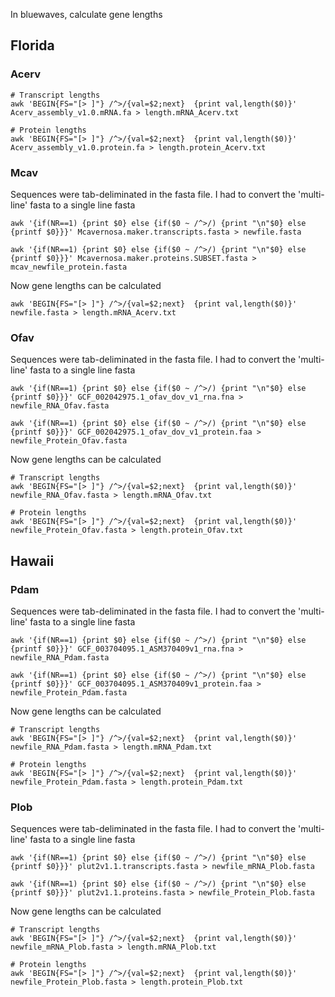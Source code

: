 In bluewaves, calculate gene lengths 

## Florida

### Acerv 

```
# Transcript lengths
awk 'BEGIN{FS="[> ]"} /^>/{val=$2;next}  {print val,length($0)}' Acerv_assembly_v1.0.mRNA.fa > length.mRNA_Acerv.txt

# Protein lengths 
awk 'BEGIN{FS="[> ]"} /^>/{val=$2;next}  {print val,length($0)}' Acerv_assembly_v1.0.protein.fa > length.protein_Acerv.txt

```

### Mcav 

Sequences were tab-deliminated in the fasta file. I had to convert the 'multi-line' fasta to a single line fasta 

```
awk '{if(NR==1) {print $0} else {if($0 ~ /^>/) {print "\n"$0} else {printf $0}}}' Mcavernosa.maker.transcripts.fasta > newfile.fasta

awk '{if(NR==1) {print $0} else {if($0 ~ /^>/) {print "\n"$0} else {printf $0}}}' Mcavernosa.maker.proteins.SUBSET.fasta > mcav_newfile_protein.fasta

```

Now gene lengths can be calculated 

```
awk 'BEGIN{FS="[> ]"} /^>/{val=$2;next}  {print val,length($0)}' newfile.fasta > length.mRNA_Acerv.txt

```

### Ofav 

Sequences were tab-deliminated in the fasta file. I had to convert the 'multi-line' fasta to a single line fasta 

```
awk '{if(NR==1) {print $0} else {if($0 ~ /^>/) {print "\n"$0} else {printf $0}}}' GCF_002042975.1_ofav_dov_v1_rna.fna > newfile_RNA_Ofav.fasta

awk '{if(NR==1) {print $0} else {if($0 ~ /^>/) {print "\n"$0} else {printf $0}}}' GCF_002042975.1_ofav_dov_v1_protein.faa > newfile_Protein_Ofav.fasta
```

Now gene lengths can be calculated 

```
# Transcript lengths
awk 'BEGIN{FS="[> ]"} /^>/{val=$2;next}  {print val,length($0)}' newfile_RNA_Ofav.fasta > length.mRNA_Ofav.txt

# Protein lengths 
awk 'BEGIN{FS="[> ]"} /^>/{val=$2;next}  {print val,length($0)}' newfile_Protein_Ofav.fasta > length.protein_Ofav.txt

```

## Hawaii

### Pdam 

Sequences were tab-deliminated in the fasta file. I had to convert the 'multi-line' fasta to a single line fasta 

```
awk '{if(NR==1) {print $0} else {if($0 ~ /^>/) {print "\n"$0} else {printf $0}}}' GCF_003704095.1_ASM370409v1_rna.fna > newfile_RNA_Pdam.fasta

awk '{if(NR==1) {print $0} else {if($0 ~ /^>/) {print "\n"$0} else {printf $0}}}' GCF_003704095.1_ASM370409v1_protein.faa > newfile_Protein_Pdam.fasta

```

Now gene lengths can be calculated 

```
# Transcript lengths
awk 'BEGIN{FS="[> ]"} /^>/{val=$2;next}  {print val,length($0)}' newfile_RNA_Pdam.fasta > length.mRNA_Pdam.txt

# Protein lengths 
awk 'BEGIN{FS="[> ]"} /^>/{val=$2;next}  {print val,length($0)}' newfile_Protein_Pdam.fasta > length.protein_Pdam.txt

```

### Plob 

Sequences were tab-deliminated in the fasta file. I had to convert the 'multi-line' fasta to a single line fasta 

```
awk '{if(NR==1) {print $0} else {if($0 ~ /^>/) {print "\n"$0} else {printf $0}}}' plut2v1.1.transcripts.fasta > newfile_mRNA_Plob.fasta

awk '{if(NR==1) {print $0} else {if($0 ~ /^>/) {print "\n"$0} else {printf $0}}}' plut2v1.1.proteins.fasta > newfile_Protein_Plob.fasta

```

Now gene lengths can be calculated 

```
# Transcript lengths
awk 'BEGIN{FS="[> ]"} /^>/{val=$2;next}  {print val,length($0)}' newfile_mRNA_Plob.fasta > length.mRNA_Plob.txt

# Protein lengths 
awk 'BEGIN{FS="[> ]"} /^>/{val=$2;next}  {print val,length($0)}' newfile_Protein_Plob.fasta > length.protein_Plob.txt
```